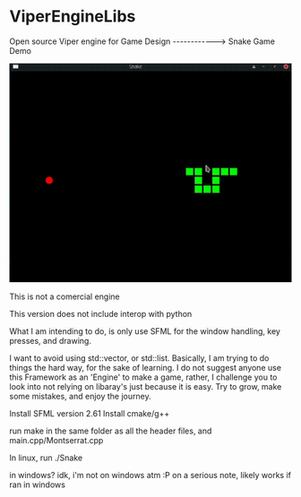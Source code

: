 # ViperEngineLibs
 Open source Viper engine for Game Design ------------> Snake Game Demo

 ![Snake Game!](snakeGame.gif)

 This is not a comercial engine

 This version does not include interop with python

 What I am intending to do, is only use SFML for the window handling, key presses, and drawing. 

 I want to avoid using std::vector, or std::list. Basically, I am trying to do things the hard way, 
 for the sake of learning. I do not suggest anyone use this Framework as an 'Engine' to make a game, 
 rather, I challenge you to look into not relying on libaray's just because it is easy. Try to grow,
 make some mistakes, and enjoy the journey. 

Install SFML version 2.61
Install cmake/g++

run make 
in the same folder as all the header files, and main.cpp/Montserrat.cpp

In linux, run ./Snake

in windows? idk, i'm not on windows atm :P on a serious note, likely works if ran in windows

 

